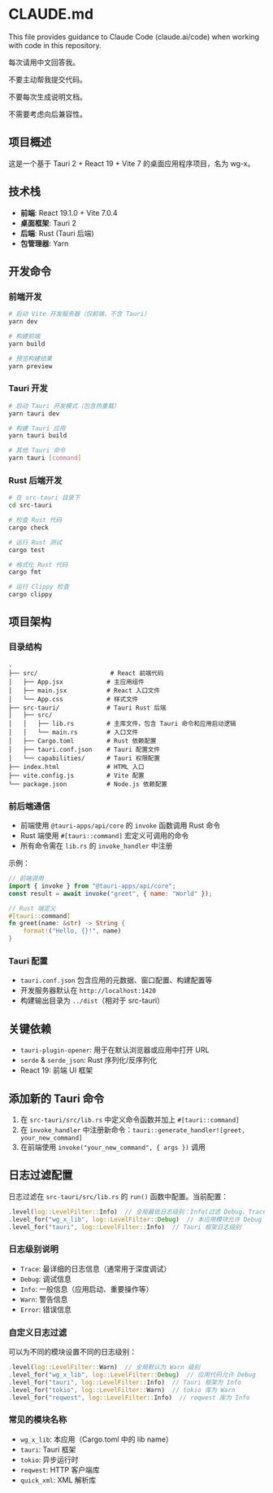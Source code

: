 # CLAUDE.md

This file provides guidance to Claude Code (claude.ai/code) when working with code in this repository.

每次请用中文回答我。

不要主动帮我提交代码。

不要每次生成说明文档。

不需要考虑向后兼容性。

## 项目概述

这是一个基于 Tauri 2 + React 19 + Vite 7 的桌面应用程序项目，名为 wg-x。

## 技术栈

- **前端**: React 19.1.0 + Vite 7.0.4
- **桌面框架**: Tauri 2
- **后端**: Rust (Tauri 后端)
- **包管理器**: Yarn

## 开发命令

### 前端开发
```bash
# 启动 Vite 开发服务器（仅前端，不含 Tauri）
yarn dev

# 构建前端
yarn build

# 预览构建结果
yarn preview
```

### Tauri 开发
```bash
# 启动 Tauri 开发模式（包含热重载）
yarn tauri dev

# 构建 Tauri 应用
yarn tauri build

# 其他 Tauri 命令
yarn tauri [command]
```

### Rust 后端开发
```bash
# 在 src-tauri 目录下
cd src-tauri

# 检查 Rust 代码
cargo check

# 运行 Rust 测试
cargo test

# 格式化 Rust 代码
cargo fmt

# 运行 Clippy 检查
cargo clippy
```

## 项目架构

### 目录结构

```
.
├── src/                    # React 前端代码
│   ├── App.jsx            # 主应用组件
│   ├── main.jsx           # React 入口文件
│   └── App.css            # 样式文件
├── src-tauri/             # Tauri Rust 后端
│   ├── src/
│   │   ├── lib.rs         # 主库文件，包含 Tauri 命令和应用启动逻辑
│   │   └── main.rs        # 入口文件
│   ├── Cargo.toml         # Rust 依赖配置
│   ├── tauri.conf.json    # Tauri 配置文件
│   └── capabilities/      # Tauri 权限配置
├── index.html             # HTML 入口
├── vite.config.js         # Vite 配置
└── package.json           # Node.js 依赖配置
```

### 前后端通信

- 前端使用 `@tauri-apps/api/core` 的 `invoke` 函数调用 Rust 命令
- Rust 端使用 `#[tauri::command]` 宏定义可调用的命令
- 所有命令需在 `lib.rs` 的 `invoke_handler` 中注册

示例：
```javascript
// 前端调用
import { invoke } from "@tauri-apps/api/core";
const result = await invoke("greet", { name: "World" });
```

```rust
// Rust 端定义
#[tauri::command]
fn greet(name: &str) -> String {
    format!("Hello, {}!", name)
}
```

### Tauri 配置

- `tauri.conf.json` 包含应用的元数据、窗口配置、构建配置等
- 开发服务器默认在 `http://localhost:1420`
- 构建输出目录为 `../dist`（相对于 src-tauri）

## 关键依赖

- `tauri-plugin-opener`: 用于在默认浏览器或应用中打开 URL
- `serde` & `serde_json`: Rust 序列化/反序列化
- React 19: 前端 UI 框架

## 添加新的 Tauri 命令

1. 在 `src-tauri/src/lib.rs` 中定义命令函数并加上 `#[tauri::command]`
2. 在 `invoke_handler` 中注册新命令：`tauri::generate_handler![greet, your_new_command]`
3. 在前端使用 `invoke("your_new_command", { args })` 调用

## 日志过滤配置

日志过滤在 `src-tauri/src/lib.rs` 的 `run()` 函数中配置。当前配置：

```rust
.level(log::LevelFilter::Info)  // 全局最低日志级别：Info(过滤 Debug、Trace)
.level_for("wg_x_lib", log::LevelFilter::Debug)  // 本应用模块允许 Debug 级别
.level_for("tauri", log::LevelFilter::Info)  // Tauri 框架日志级别
```

### 日志级别说明

- `Trace`: 最详细的日志信息（通常用于深度调试）
- `Debug`: 调试信息
- `Info`: 一般信息（应用启动、重要操作等）
- `Warn`: 警告信息
- `Error`: 错误信息

### 自定义日志过滤

可以为不同的模块设置不同的日志级别：

```rust
.level(log::LevelFilter::Warn)  // 全局默认为 Warn 级别
.level_for("wg_x_lib", log::LevelFilter::Debug)  // 应用代码允许 Debug
.level_for("tauri", log::LevelFilter::Info)  // Tauri 框架为 Info
.level_for("tokio", log::LevelFilter::Warn)  // tokio 库为 Warn
.level_for("reqwest", log::LevelFilter::Info)  // reqwest 库为 Info
```

### 常见的模块名称

- `wg_x_lib`: 本应用（Cargo.toml 中的 lib name）
- `tauri`: Tauri 框架
- `tokio`: 异步运行时
- `reqwest`: HTTP 客户端库
- `quick_xml`: XML 解析库
